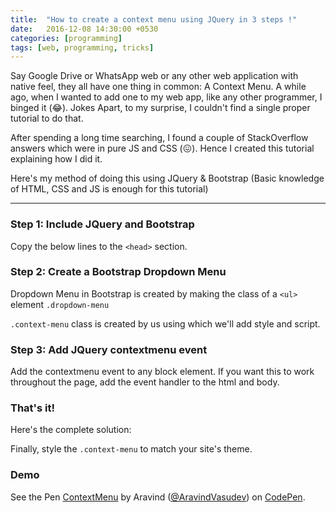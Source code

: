 ```yaml
---
title:  "How to create a context menu using JQuery in 3 steps !"
date:   2016-12-08 14:30:00 +0530
categories: [programming]
tags: [web, programming, tricks]
---
```


Say Google Drive or WhatsApp web or any other web application with native feel,
they all have one thing in common: A Context Menu. A while ago, when I wanted to
add one to my web app, like any other programmer, I binged it (:joy:). Jokes Apart,
to my surprise, I couldn't find a single proper tutorial to do that.

After spending a long time searching, I found a couple of StackOverflow answers
which were in pure JS and CSS (:confounded:). Hence I created this tutorial explaining
how I did it.

Here's my method of doing this using JQuery & Bootstrap (Basic knowledge of HTML,
  CSS and JS is enough for this tutorial)

--------------------------------------------------------------------------------

### Step 1: Include JQuery and Bootstrap

Copy the below lines to the `<head>` section.

<script src="https://gist.github.com/AravindVasudev/57ea11305141188c1af1c53969bbc976.js?file=include-dependencies.html"></script>

### Step 2: Create a Bootstrap Dropdown Menu

Dropdown Menu in Bootstrap is created by making the class of a `<ul>` element `.dropdown-menu`

<script src="https://gist.github.com/AravindVasudev/57ea11305141188c1af1c53969bbc976.js?file=contextmenu.html"></script>

`.context-menu` class is created by us using which we'll add style and script.

### Step 3: Add JQuery contextmenu event

Add the contextmenu event to any block element. If you want this to work throughout the page,
add the event handler to the html and body.

<script src="https://gist.github.com/AravindVasudev/57ea11305141188c1af1c53969bbc976.js?file=contextmenu.js"></script>

### That's it!

Here's the complete solution:
<script src="https://gist.github.com/AravindVasudev/57ea11305141188c1af1c53969bbc976.js?file=index.html"></script>

Finally, style the `.context-menu` to match your site's theme.

### Demo

<p data-height="362" data-theme-id="0" data-slug-hash="JbZJjL" data-default-tab="result" data-user="AravindVasudev" data-embed-version="2" data-pen-title="ContextMenu" class="codepen">See the Pen <a href="http://codepen.io/AravindVasudev/pen/JbZJjL/">ContextMenu</a> by Aravind (<a href="http://codepen.io/AravindVasudev">@AravindVasudev</a>) on <a href="http://codepen.io">CodePen</a>.</p>
<script async src="https://production-assets.codepen.io/assets/embed/ei.js"></script>
